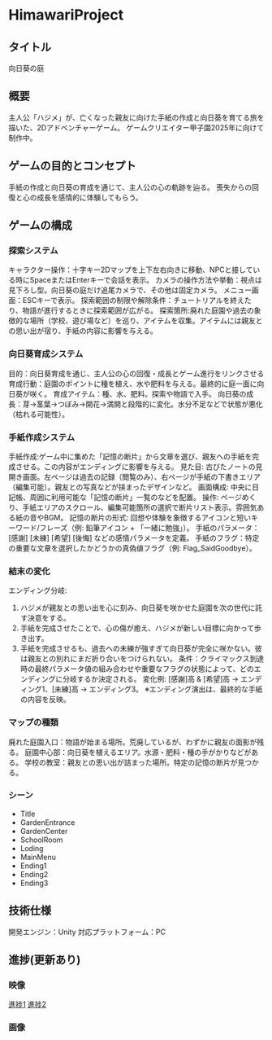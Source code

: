 # HimawariProject
## タイトル
向日葵の庭
## 概要
主人公「ハジメ」が、亡くなった親友に向けた手紙の作成と向日葵を育てる旅を描いた、2Dアドベンチャーゲーム。
ゲームクリエイター甲子園2025年に向けて制作中。

## ゲームの目的とコンセプト
手紙の作成と向日葵の育成を通じて、主人公の心の軌跡を辿る。
喪失からの回復と心の成長を感情的に体験してもらう。

## ゲームの構成
### 探索システム
キャラクター操作：十字キー2Dマップを上下左右向きに移動、NPCと接している時にSpaceまたはEnterキーで会話を表示。
カメラの操作方法や挙動：視点は見下ろし型。向日葵の庭だけ追尾カメラで、その他は固定カメラ。
メニュー画面：ESCキーで表示。
探索範囲の制限や解除条件：チュートリアルを終えたり、物語が進行するときに探索範囲が広がる。
探索箇所:廃れた庭園や過去の象徴的な場所（学校、遊び場など）を巡り、アイテムを収集。アイテムには親友との思い出が宿り、手紙の内容に影響を与える。

### 向日葵育成システム
目的：向日葵育成を通じ、主人公の心の回復・成長とゲーム進行をリンクさせる
育成行動：庭園のポイントに種を植え、水や肥料を与える。最終的に庭一面に向日葵が咲く。
育成アイテム：種、水、肥料。探索や物語で入手。
向日葵の成長：芽→茎葉→つぼみ→開花→満開と段階的に変化。水分不足などで状態が悪化（枯れる可能性）。

### 手紙作成システム
手紙作成:ゲーム中に集めた「記憶の断片」から文章を選び、親友への手紙を完成させる。この内容がエンディングに影響を与える。
見た目: 古びたノートの見開き画面。左ページは過去の記録（閲覧のみ）、右ページが手紙の下書きエリア（編集可能）。親友との写真などが挟まったデザインなど。
画面構成: 中央に日記帳、周囲に利用可能な「記憶の断片」一覧のなどを配置。
操作: ページめくり、手紙エリアのスクロール、編集可能箇所の選択で断片リスト表示。雰囲気ある紙の音やBGM。
記憶の断片の形式: 回想や体験を象徴するアイコンと短いキーワード/フレーズ（例: 鉛筆アイコン + 「一緒に勉強」）。
手紙のパラメータ：[感謝] [未練] [希望] [後悔] などの感情パラメータを定義。
手紙のフラグ：特定の重要な文章を選択したかどうかの真偽値フラグ（例: Flag_SaidGoodbye）。

### 結末の変化
エンディング分岐:
1. ハジメが親友との思い出を心に刻み、向日葵を咲かせた庭園を次の世代に託す決意をする。
2. 手紙を完成させたことで、心の傷が癒え、ハジメが新しい目標に向かって歩き出す。
3. 手紙を完成させるも、過去への未練が強すぎて向日葵が完全に咲かない。彼は親友との別れにまだ折り合いをつけられない。
条件：クライマックス到達時の最終パラメータ値の組み合わせや重要なフラグの状態によって、どのエンディングに分岐するか決定される。
変化例: [感謝]高 & [希望]高 → エンディング1、[未練]高 → エンディング3。
※エンディング演出は、最終的な手紙の内容を反映。

### マップの種類
廃れた庭園入口：物語が始まる場所。荒廃しているが、わずかに親友の面影が残る。
庭園中心部：向日葵を植えるエリア。水源・肥料・種の手がかりなどがある。
学校の教室：親友との思い出が詰まった場所。特定の記憶の断片が見つかる。

### シーン
* Title
* GardenEntrance
* GardenCenter
* SchoolRoom
* Loding
* MainMenu
* Ending1
* Ending2
* Ending3 

## 技術仕様
開発エンジン：Unity
対応プラットフォーム：PC

## 進捗(更新あり)
### 映像
[進捗1](https://youtu.be/z3YvfI-cAcc)
[進捗2](https://youtu.be/04Vqv0oGzrc)

### 画像

